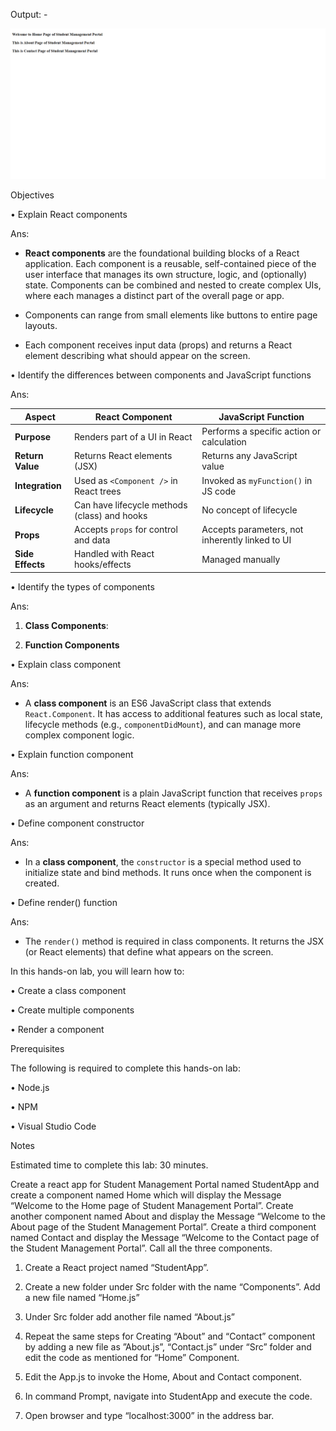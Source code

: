 Output: -

![img.png](output.png)

Objectives

• Explain React components

Ans:

- **React components** are the foundational building blocks of a React application. Each component is a reusable,
  self-contained piece of the user interface that manages its own structure, logic, and (optionally) state. Components
  can be combined and nested to create complex UIs, where each manages a distinct part of the overall page or app.

- Components can range from small elements like buttons to entire page layouts.
- Each component receives input data (props) and returns a React element describing what should appear on the screen.

• Identify the differences between components and JavaScript functions

Ans:

| Aspect           | React Component                              | JavaScript Function                             |
|------------------|----------------------------------------------|-------------------------------------------------|
| **Purpose**      | Renders part of a UI in React                | Performs a specific action or calculation       |
| **Return Value** | Returns React elements (JSX)                 | Returns any JavaScript value                    |
| **Integration**  | Used as `<Component />` in React trees       | Invoked as `myFunction()` in JS code            |
| **Lifecycle**    | Can have lifecycle methods (class) and hooks | No concept of lifecycle                         |
| **Props**        | Accepts `props` for control and data         | Accepts parameters, not inherently linked to UI |
| **Side Effects** | Handled with React hooks/effects             | Managed manually                                |

• Identify the types of components

Ans:

1. **Class Components**:

2. **Function Components**

• Explain class component

Ans:

- A **class component** is an ES6 JavaScript class that extends `React.Component`. It has access to additional features such as local state, lifecycle methods (e.g., `componentDidMount`), and can manage more complex component logic.

• Explain function component

Ans:

- A **function component** is a plain JavaScript function that receives `props` as an argument and returns React elements (typically JSX).

• Define component constructor

Ans:

- In a **class component**, the `constructor` is a special method used to initialize state and bind methods. It runs once when the component is created.

• Define render() function

Ans: 

- The `render()` method is required in class components. It returns the JSX (or React elements) that define what appears on the screen.

In this hands-on lab, you will learn how to:

• Create a class component

• Create multiple components

• Render a component

Prerequisites

The following is required to complete this hands-on lab:

• Node.js

• NPM

• Visual Studio Code

Notes

Estimated time to complete this lab: 30 minutes.

Create a react app for Student Management Portal named StudentApp and create a component named Home which will display
the Message “Welcome to the Home page of Student Management Portal”. Create another component named About and display
the Message “Welcome to the About page of the Student Management Portal”. Create a third component named Contact and
display the Message “Welcome to the Contact page of the Student Management Portal”. Call all the three components.

1. Create a React project named “StudentApp”.

2. Create a new folder under Src folder with the name “Components”. Add a new file named “Home.js”

3. Under Src folder add another file named “About.js”

4. Repeat the same steps for Creating “About” and “Contact” component by adding a new file as ”About.js”, “Contact.js”
   under “Src” folder and edit the code as mentioned for “Home” Component.

5. Edit the App.js to invoke the Home, About and Contact component.

6. In command Prompt, navigate into StudentApp and execute the code.

7. Open browser and type “localhost:3000” in the address bar.